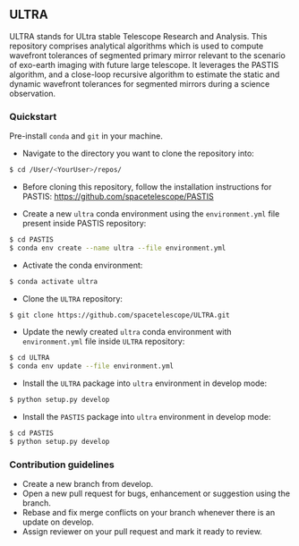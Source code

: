 ## ULTRA
ULTRA stands for ULtra stable Telescope Research and Analysis. 
This repository comprises analytical algorithms which is used to compute
wavefront tolerances of segmented primary mirror relevant to the scenario of exo-earth imaging
with future large telescope. It leverages the PASTIS algorithm, and a close-loop recursive algorithm to estimate 
the static and dynamic wavefront tolerances for segmented mirrors during a science observation.


### Quickstart
Pre-install `conda` and `git` in your machine.

- Navigate to the directory you want to clone the repository into: 
```bash
$ cd /User/<YourUser>/repos/
```
- Before cloning this repository, follow the installation instructions for PASTIS: https://github.com/spacetelescope/PASTIS

- Create a new `ultra` conda environment using the `environment.yml` file present inside PASTIS repository:
```bash
$ cd PASTIS
$ conda env create --name ultra --file environment.yml
```

- Activate the conda environment:
```bash
$ conda activate ultra
```

- Clone the `ULTRA` repository:
```bash
$ git clone https://github.com/spacetelescope/ULTRA.git
```

- Update the newly created `ultra` conda environment with `environment.yml` file inside `ULTRA` repository:  
```bash
$ cd ULTRA
$ conda env update --file environment.yml
```

- Install the `ULTRA` package into `ultra` environment in develop mode:
```bash
$ python setup.py develop
```

- Install the `PASTIS` package into `ultra` environment in develop mode:
```bash
$ cd PASTIS
$ python setup.py develop
```

### Contribution guidelines
- Create a new branch from develop. 
- Open a new pull request for bugs, enhancement or suggestion using the branch.
- Rebase and fix merge conflicts on your branch whenever there is an update on develop.
- Assign reviewer on your pull request and mark it ready to review.
